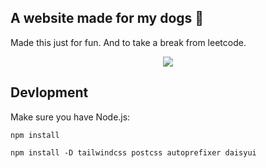 ## A website made for my dogs 🐶
Made this just for fun. And to take a break from leetcode.


<div align="center">
<img src="https://media.discordapp.net/attachments/1070139130081706068/1164437051609993226/Screenshot_2023-10-18_at_10.36.38_PM.png?ex=65433583&is=6530c083&hm=37ce3655556e57320cca25756179bb0c67a3e79f190ea8d85159f26972783d4f&=&width=874&height=472">
</div>


## Devlopment
Make sure you have Node.js:


``` npm install ```

``` npm install -D tailwindcss postcss autoprefixer daisyui ```

